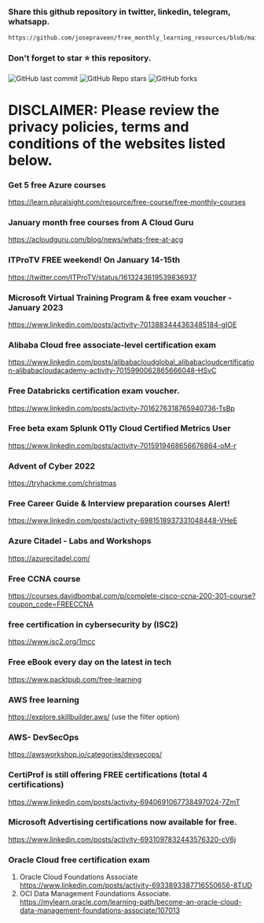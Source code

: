 ### Share this github repository in twitter, linkedin, telegram, whatsapp. 
```
https://github.com/josepraveen/free_monthly_learning_resources/blob/main/resources/readme.md
```

### Don't forget to star ⭐ this repository. 

![GitHub last commit](https://img.shields.io/github/last-commit/josepraveen/free_monthly_learning_resources) ![GitHub Repo stars](https://img.shields.io/github/stars/josepraveen/free_monthly_learning_resources?style=social) ![GitHub forks](https://img.shields.io/github/forks/josepraveen/free_monthly_learning_resources?style=social)


# DISCLAIMER: Please review the privacy policies, terms and conditions of the websites listed below.


### Get 5 free  Azure courses 
https://learn.pluralsight.com/resource/free-course/free-monthly-courses

### January month free courses from A Cloud Guru 
https://acloudguru.com/blog/news/whats-free-at-acg

### ITProTV FREE weekend! On January 14-15th
https://twitter.com/ITProTV/status/1613243619539836937

### Microsoft Virtual Training Program & free exam voucher - January 2023
https://www.linkedin.com/posts/activity-7013883444363485184-gIOE

### Alibaba Cloud free associate-level certification exam
https://www.linkedin.com/posts/alibabacloudglobal_alibabacloudcertification-alibabacloudacademy-activity-7015990062865666048-HSvC

### Free Databricks certification exam voucher.
https://www.linkedin.com/posts/activity-7016276318765940736-TsBp

### Free beta exam Splunk O11y Cloud Certified Metrics User
https://www.linkedin.com/posts/activity-7015919468656676864-oM-r

### Advent of Cyber 2022
https://tryhackme.com/christmas
 
### Free Career Guide & Interview preparation courses Alert!
https://www.linkedin.com/posts/activity-6981518937331048448-VHeE

### Azure Citadel - Labs and Workshops
https://azurecitadel.com/
  
### Free CCNA course 
https://courses.davidbombal.com/p/complete-cisco-ccna-200-301-course?coupon_code=FREECCNA
   
### free certification in cybersecurity by (ISC2)
https://www.isc2.org/1mcc
 
### Free eBook every day on the latest in tech 
https://www.packtpub.com/free-learning

### AWS free learning
https://explore.skillbuilder.aws/ (use the filter option)

### AWS- DevSecOps 
https://awsworkshop.io/categories/devsecops/

### CertiProf is still offering FREE certifications (total 4 certifications)
https://www.linkedin.com/posts/activity-6940691067738497024-7ZmT

### Microsoft Advertising certifications now available for free. 
https://www.linkedin.com/posts/activity-6931097832443576320-cV6j

### Oracle Cloud free certification exam 
1) Oracle Cloud Foundations Associate 
https://www.linkedin.com/posts/activity-6933893387716550656-8TUD
2) OCI Data Management Foundations Associate.
https://mylearn.oracle.com/learning-path/become-an-oracle-cloud-data-management-foundations-associate/107013
  
